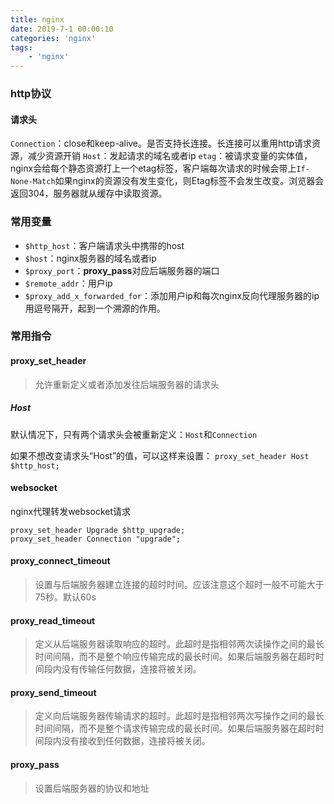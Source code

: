 ```yaml
---
title: nginx
date: 2019-7-1 00:00:10
categories: 'nginx'
tags:
    - 'nginx'
---
```



### http协议
#### 请求头
`Connection`：close和keep-alive。是否支持长连接。长连接可以重用http请求资源，减少资源开销
`Host`：发起请求的域名或者ip
`etag`：被请求变量的实体值，nginx会给每个静态资源打上一个etag标签，客户端每次请求的时候会带上`If-None-Match`如果nginx的资源没有发生变化，则Etag标签不会发生改变。浏览器会返回304，服务器就从缓存中读取资源。




### 常用变量
- `$http_host`：客户端请求头中携带的host
- `$host`：nginx服务器的域名或者ip
- `$proxy_port`：**proxy_pass**对应后端服务器的端口
- `$remote_addr`：用户ip
- `$proxy_add_x_forwarded_for`：添加用户ip和每次nginx反向代理服务器的ip用逗号隔开，起到一个溯源的作用。

### 常用指令
#### proxy_set_header
> 允许重新定义或者添加发往后端服务器的请求头

##### Host
默认情况下，只有两个请求头会被重新定义：`Host`和`Connection`

如果不想改变请求头“Host”的值，可以这样来设置：
`proxy_set_header Host       $http_host;`

#### websocket
nginx代理转发websocket请求
```
proxy_set_header Upgrade $http_upgrade;
proxy_set_header Connection "upgrade";
```

#### 	proxy_connect_timeout
> 设置与后端服务器建立连接的超时时间。应该注意这个超时一般不可能大于75秒。默认60s


#### proxy_read_timeout
> 定义从后端服务器读取响应的超时。此超时是指相邻两次读操作之间的最长时间间隔，而不是整个响应传输完成的最长时间。如果后端服务器在超时时间段内没有传输任何数据，连接将被关闭。

#### proxy_send_timeout
> 定义向后端服务器传输请求的超时。此超时是指相邻两次写操作之间的最长时间间隔，而不是整个请求传输完成的最长时间。如果后端服务器在超时时间段内没有接收到任何数据，连接将被关闭。

#### proxy_pass
> 设置后端服务器的协议和地址